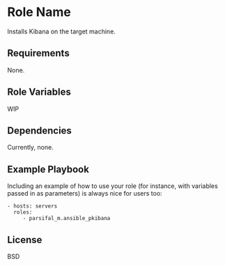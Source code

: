 Role Name
=========

Installs Kibana on the target machine.

Requirements
------------

None.

Role Variables
--------------

WIP

Dependencies
------------

Currently, none.

Example Playbook
----------------

Including an example of how to use your role (for instance, with variables passed in as parameters) is always nice for users too:

    - hosts: servers
      roles:
         - parsifal_m.ansible_pkibana

License
-------

BSD
